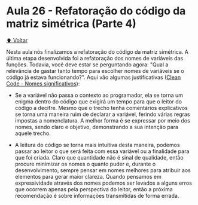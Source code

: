 # Aula 26 - Refatoração do código da matriz simétrica (Parte 4)

[:arrow_up: Voltar](https://github.com/Geofisicando/C-orientado-a-testes#%C3%ADndice)

Nesta aula nós finalizamos a refatoração do código da matriz simétrica. A última etapa desenvolvida foi a refatoração dos nomes de variáveis das funções. Todavia, você deve estar se perguntando agora: "Qual a relevância de gastar tanto tempo para escolher nomes de variáveis se o código já estava funcionando?". Aqui vão algumas justificativas ([Clean Code - Nomes significativos](http://tech.azi.com.br/clean-code-parte-1-nomes-significativos/)):

* Se a variável não passa o contexto ao programador, ela se torna um enigma dentro do código que exigirá um tempo para que o leitor do código a decifre. Mesmo que o trecho tenha comentários explicativos se torna uma maneira ruim de declarar a variável, ferindo várias regras impostas a nomenclatura. A melhor forma é se expressar por meio dos nomes, sendo claro e objetivo, demonstrando a sua intenção para aquele trecho. 

* A leitura do código se torna mais intuitiva desta maneira, podemos passar ao leitor o que será feita com essa variável ou a finalidade para que foi criada. Claro que quantidade não é sinal de qualidade, então procure minimizar os nomes o quanto puder e, durante o desenvolvimento, sempre pensar em nomes melhores para atribuir aos elementos para gerar maior clareza. Quando pensamos em expressividade através dos nomes podemos ser levados a alguns erros que ocorrem apenas pela perspectiva do leitor, então a próxima recomendação é sobre informações transmitidas de forma errada.
 
